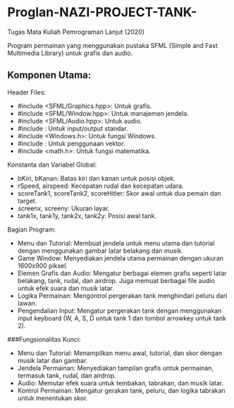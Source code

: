 # Proglan-NAZI-PROJECT-TANK-

Tugas Mata Kuliah Pemrograman Lanjut (2020)

Program permainan yang menggunakan pustaka SFML (Simple and Fast Multimedia Library) untuk grafis dan audio.

## Komponen Utama:

Header Files: 
- #include <SFML/Graphics.hpp>: Untuk grafis.
- #include <SFML/Window.hpp>: Untuk manajemen jendela.
- #include <SFML/Audio.hpp>: Untuk audio.
- #include <iostream>: Untuk input/output standar.
- #include <Windows.h>: Untuk fungsi Windows.
- #include <vector>: Untuk penggunaan vektor.
- #include <math.h>: Untuk fungsi matematika.

Konstanta dan Variabel Global:
- bKiri, bKanan: Batas kiri dan kanan untuk posisi objek.
- rSpeed, airspeed: Kecepatan rudal dan kecepatan udara.
- scoreTank1, scoreTank2, scoreHitler: Skor awal untuk dua pemain dan target.
- screenx, screeny: Ukuran layar.
- tank1x, tank1y, tank2x, tank2y: Posisi awal tank.

Bagian Program:
- Menu dan Tutorial: Membuat jendela untuk menu utama dan tutorial dengan menggunakan gambar latar belakang dan musik.
- Game Window: Menyediakan jendela utama permainan dengan ukuran 1600x900 piksel.
- Elemen Grafis dan Audio: Mengatur berbagai elemen grafis seperti latar belakang, tank, rudal, dan airdrop. Juga memuat berbagai file audio untuk efek suara dan musik latar.
- Logika Permainan: Mengontrol pergerakan tank menghindari peluru dari lawan.
- Pengendalian Input: Mengatur pergerakan tank dengan menggunakan input keyboard (W, A, S, D untuk tank 1 dan tombol arrowkey untuk tank 2).

###Fungsionalitas Kunci:
- Menu dan Tutorial: Menampilkan menu awal, tutorial, dan skor dengan musik latar dan gambar.
- Jendela Permainan: Menyediakan tampilan grafis untuk permainan, termasuk tank, rudal, dan airdrop.
- Audio: Memutar efek suara untuk tembakan, tabrakan, dan musik latar.
- Kontrol Permainan: Mengatur gerakan tank, peluru, dan logika tabrakan untuk menentukan skor.
